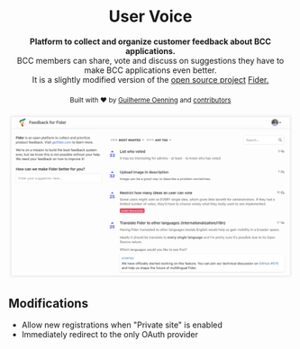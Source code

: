 <p align="center">
  <h1 align="center">User Voice</h1>
  <div align="center">
    <strong>Platform to collect and organize customer feedback about BCC applications.</strong>
  </div>
  <div align="center">BCC members can share, vote and discuss on suggestions they have to make BCC applications even better.</div>
  <div align="center">It is a slightly modified version of the <a href="https://github.com/getfider/fider">open source project</a> <a href="https://getfider.com">Fider.</a></div>
</p>

<div align="center">
  <sub>Built with ❤︎ by <a href="https://github.com/goenning">Guilherme Oenning</a> and <a href="https://github.com/getfider/fider/graphs/contributors">contributors</a></sub>
</div>

<br />

<img src="etc/homepage.png">

## Modifications

- Allow new registrations when "Private site" is enabled
- Immediately redirect to the only OAuth provider